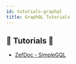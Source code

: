 ```yaml
---
id: tutorials-graphql
title: GraphQL Tutorials
---
```


  
## 👀 Tutorials 👀  
* [ZefDoc - SimpleGQL](simple-gql)